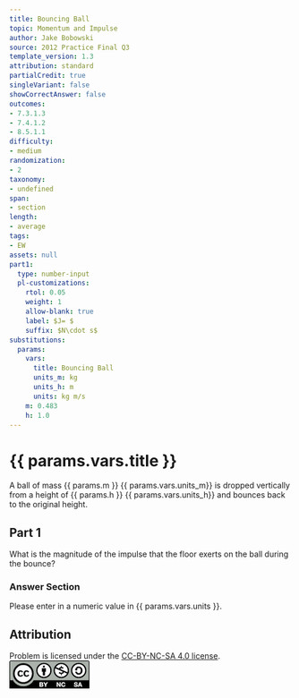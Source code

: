 ```yaml
---
title: Bouncing Ball
topic: Momentum and Impulse
author: Jake Bobowski
source: 2012 Practice Final Q3
template_version: 1.3
attribution: standard
partialCredit: true
singleVariant: false
showCorrectAnswer: false
outcomes:
- 7.3.1.3
- 7.4.1.2
- 8.5.1.1
difficulty:
- medium
randomization:
- 2
taxonomy:
- undefined
span:
- section
length:
- average
tags:
- EW
assets: null
part1:
  type: number-input
  pl-customizations:
    rtol: 0.05
    weight: 1
    allow-blank: true
    label: $J= $
    suffix: $N\cdot s$
substitutions:
  params:
    vars:
      title: Bouncing Ball
      units_m: kg
      units_h: m
      units: kg m/s
    m: 0.483
    h: 1.0
---
```

# {{ params.vars.title }}
A ball of mass {{ params.m }} {{ params.vars.units_m}} is dropped vertically from a height of {{ params.h }} {{ params.vars.units_h}} and bounces back to the original height.

## Part 1

What is the magnitude of the impulse that the floor exerts on the ball during the bounce?

### Answer Section

Please enter in a numeric value in {{ params.vars.units }}.

## Attribution

Problem is licensed under the [CC-BY-NC-SA 4.0 license](https://creativecommons.org/licenses/by-nc-sa/4.0/).<br> ![The Creative Commons 4.0 license requiring attribution-BY, non-commercial-NC, and share-alike-SA license.](https://raw.githubusercontent.com/firasm/bits/master/by-nc-sa.png)